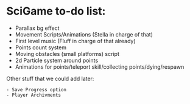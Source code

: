 # SciGame to-do list:
- Parallax bg effect
- Movement Scripts/Animations (Stella in charge of that)
- First level music (Fluff in charge of that already)
- Points count system
- Moving obstacles (small platforms) script
- 2d Particle system around points
- Animations for points/teleport skill/collecting points/dying/respawn

Other stuff that we could add later:

```
- Save Progress option
- Player Archivments

```
